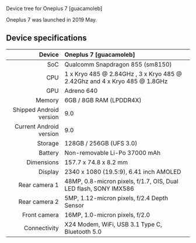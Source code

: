 Device tree for Oneplus 7 [guacamoleb]

Oneplus 7 was launched in 2019 May.

## Device specifications

| Device        | Oneplus 7 [guacamoleb]                                                      |
| ------------: | :-------------------------------------------------------------------------- |
| SoC           | Qualcomm Snapdragon 855 (sm8150)                                            |
| CPU           | 1 x Kryo 485 @ 2.84GHz , 3 x Kryo 485 @ 2.42Ghz and 4 x Kryo 485 @ 1.8GHz   |
| GPU           | Adreno 640                                                                  |
| Memory        | 6GB / 8GB RAM (LPDDR4X)                                                     |
| Shipped Android version | 9.0                                                               |
| Current Android version | 9.0                                                               |
| Storage       | 128GB / 256GB (UFS 3.0)                                                     |
| Battery       | Non-removable Li-Po 37000 mAh                                               |
| Dimensions    | 157.7 x 74.8 x 8.2 mm                                                       |
| Display       | 2340 x 1080 (19.5:9), 6.41 inch AMOLED                                      |
| Rear camera 1 | 48MP, 0.8-micron pixels, f/1.7, OIS, Dual LED flash, SONY IMX586            |
| Rear camera 2 | 5MP, 1.12-micron pixels, f/2.4 Depth Sensor                                 |
| Front camera  | 16MP, 1.0-micron pixels, f/2.0                                              |
| Connectivity  | X24 Modem, WiFi, USB 3.1 Type C, Bluetooth 5.0                              |


